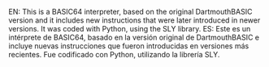 EN: This is a BASIC64 interpreter, based on the original DartmouthBASIC version and it includes new instructions that were later introduced in newer versions. It was coded with Python, using the SLY library.
ES: Este es un intérprete de BASIC64, basado en la versión original de DartmouthBASIC e incluye nuevas instrucciones que fueron introducidas en versiones más recientes. Fue codificado con Python, utilizando la librería SLY.
